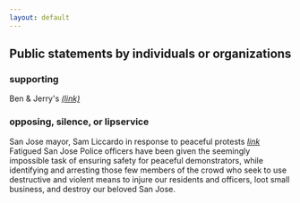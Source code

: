 ```yaml
---
layout: default
---
```


## Public statements by individuals or organizations

### supporting

Ben & Jerry's _[(link)](https://www.benjerry.com/about-us/media-center/dismantle-white-supremacy)_

### opposing, silence, or lipservice

San Jose mayor, Sam Liccardo in response to peaceful protests _[link](https://medium.com/@SamLiccardo/i-cant-breathe-17684b68309f)_
Fatigued San Jose Police officers have been given the seemingly impossible task of ensuring safety for peaceful demonstrators, while identifying and arresting those few members of the crowd who seek to use destructive and violent means to injure our residents and officers, loot small business, and destroy our beloved San Jose.
